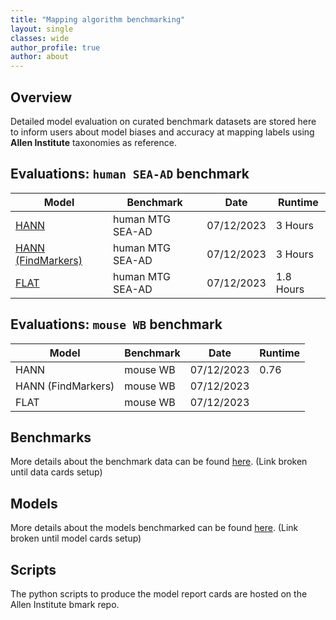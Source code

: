 ```yaml
---
title: "Mapping algorithm benchmarking"
layout: single
classes: wide
author_profile: true
author: about
---
```


## Overview

Detailed model evaluation on curated benchmark datasets are stored here to inform users about model biases and accuracy at mapping labels using **Allen Institute** taxonomies as reference.

## Evaluations: `human SEA-AD` benchmark

Model | Benchmark | Date | Runtime 
--- | --- | --- | --- 
[HANN](./Human_reports/HANN_human.md) | human MTG SEA-AD | 07/12/2023 | 3 Hours 
[HANN (FindMarkers)](./Human_reports/HANN_FindMarkers_human.md) | human MTG SEA-AD | 07/12/2023 | 3 Hours
[FLAT](./Human_reports/FLAT_human.md) | human MTG SEA-AD | 07/12/2023 | 1.8 Hours 

## Evaluations: `mouse WB` benchmark

Model | Benchmark | Date | Runtime
--- | --- | --- | --- 
HANN | mouse WB | 07/12/2023 | 0.76 | 
HANN (FindMarkers) | mouse WB | 07/12/2023 | | 
FLAT | mouse WB | 07/12/2023 | |

## Benchmarks
More details about the benchmark data can be found [here](LINK). (Link broken until data cards setup)

## Models
More details about the models benchmarked can be found [here](LINK). (Link broken until model cards setup)

## Scripts

The python scripts to produce the model report cards are hosted on the Allen Institute bmark repo.
